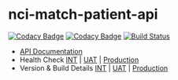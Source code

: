 nci-match-patient-api
=======================
[![Codacy Badge](https://api.codacy.com/project/badge/Grade/d8a1c2efb551463d96ff92af95e3bc07)](https://www.codacy.com/app/rick-zakharov/nci-match-patient-api?utm_source=github.com&utm_medium=referral&utm_content=CBIIT/nci-match-patient-api&utm_campaign=badger)
[![Codacy Badge](https://api.codacy.com/project/badge/Coverage/5b6cd323c9f94240abe4052bd347cd09)](https://www.codacy.com/app/FNLCR/nci-match-patient-api?utm_source=github.com&amp;utm_medium=referral&amp;utm_content=CBIIT/nci-match-patient-api&amp;utm_campaign=Badge_Coverage)
[![Build Status](https://travis-ci.org/CBIIT/nci-match-patient-api.svg?branch=master)](https://travis-ci.org/CBIIT/nci-match-patient-api)

* [API Documentation](https://pedmatch-int.nci.nih.gov/api/v1/patients/apidocs)
* Health Check   [INT](https://pedmatch-int.nci.nih.gov/api/v1/patients/healthcheck) | [UAT](https://pedmatch-uat.nci.nih.gov/api/v1/patients/healthcheck) | [Production](https://pedmatch.nci.nih.gov/api/v1/patients/healthcheck)
* Version & Build Details   [INT](https://pedmatch-int.nci.nih.gov/api/v1/patients/version) | [UAT](https://pedmatch-uat.nci.nih.gov/api/v1/patients/version) | [Production](https://pedmatch.nci.nih.gov/api/v1/patients/version)
